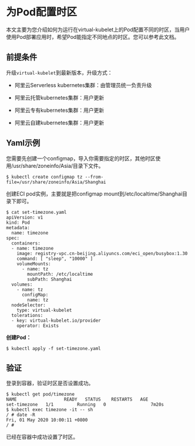为Pod配置时区 
=============================

本文主要为您介绍如何为运行在virtual-kubelet上的Pod配置不同的时区，当用户使用Pod部署应用时，希望Pod能指定不同地点的时区。您可以参考此文档。 

前提条件 
-------------------------

升级`virtual-kubelet`到最新版本，升级方式：

* 阿里云Serverless kubernetes集群：由管理员统一负责升级

* 阿里云托管kubernetes集群：用户更新

* 阿里云专有kubernetes集群：用户更新

* 阿里云自建kubernetes集群：用户更新




Yaml示例 
---------------------------

您需要先创建一个configmap，导入你需要指定的时区，其他时区使用/usr/share/zoneinfo/Asia/目录下文件。


    $ kubectl create configmap tz --from-file=/usr/share/zoneinfo/Asia/Shanghai





创建ECI pod实例，主要就是把configmap mount到/etc/localtime/Shanghai目录下即可。


    $ cat set-timezone.yaml
    apiVersion: v1
    kind: Pod
    metadata:
      name: timezone
    spec:
      containers:
      - name: timezone
        image: registry-vpc.cn-beijing.aliyuncs.com/eci_open/busybox:1.30
        command: [ "sleep", "10000" ]
        volumeMounts:
          - name: tz
            mountPath: /etc/localtime
            subPath: Shanghai
      volumes:
        - name: tz
          configMap:
            name: tz
      nodeSelector:
        type: virtual-kubelet
      tolerations:
      - key: virtual-kubelet.io/provider
        operator: Exists



**创建Pod：** 

    $ kubectl apply -f set-timezone.yaml



验证 
-----------------------

登录到容器，验证时区是否设置成功。

    $ kubectl get pod/timezone
    NAME                  READY   STATUS    RESTARTS   AGE
    set-timezone   1/1         Running   0                 7m20s
    $ kubectl exec timezone -it -- sh
    / # date -R
    Fri, 01 May 2020 10:00:11 +0800
    / #



已经在容器中成功设置了时区。
